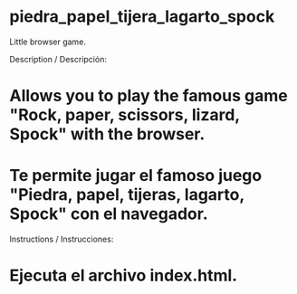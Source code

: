 # piedra_papel_tijera_lagarto_spock
Little browser game. 

Description / Descripción:

# Allows you to play the famous game "Rock, paper, scissors, lizard, Spock" with the browser.

# Te permite jugar el famoso juego "Piedra, papel, tijeras, lagarto, Spock" con el navegador.

Instructions / Instrucciones:

# Ejecuta el archivo index.html.
